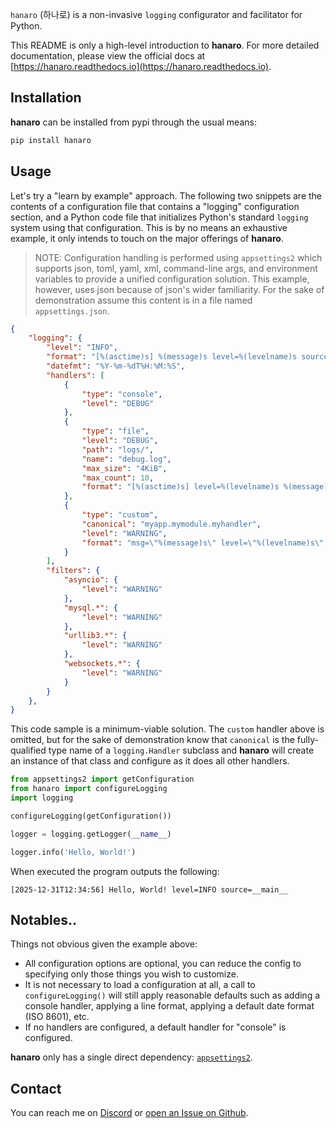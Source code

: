`hanaro` (하나로) is a non-invasive `logging` configurator and facilitator for Python.

This README is only a high-level introduction to **hanaro**. For more detailed documentation, please view the official docs at [https://hanaro.readthedocs.io](https://hanaro.readthedocs.io).

## Installation

**hanaro** can be installed from pypi through the usual means:

```bash
pip install hanaro
```

## Usage

Let's try a "learn by example" approach. The following two snippets are the contents of a configuration file that contains a "logging" configuration section, and a Python code file that initializes Python's standard `logging` system using that configuration. This is by no means an exhaustive example, it only intends to touch on the major offerings of **hanaro**.

> NOTE: Configuration handling is performed using `appsettings2` which supports json, toml, yaml, xml, command-line args, and environment variables to provide a unified configuration solution. This example, however, uses json because of json's wider familiarity. For the sake of demonstration assume this content is in a file named `appsettings.json`.

```json
{
    "logging": {
        "level": "INFO",
        "format": "[%(asctime)s] %(message)s level=%(levelname)s source=%(name)s %(meta)s",
        "datefmt": "%Y-%m-%dT%H:%M:%S",
        "handlers": [
            {
                "type": "console",
                "level": "DEBUG"
            },
            {
                "type": "file",
                "level": "DEBUG",
                "path": "logs/",
                "name": "debug.log",
                "max_size": "4KiB",
                "max_count": 10,
                "format": "[%(asctime)s] level=%(levelname)s %(message)s source=\"%(name)s\" func=\"%(funcName)s\" %(meta)s"
            },
            {
                "type": "custom",
                "canonical": "myapp.mymodule.myhandler",
                "level": "WARNING",
                "format": "msg=\"%(message)s\" level=\"%(levelname)s\" source=\"%(name)s\" func=\"%(funcName)s\" %(meta)s"
            }
        ],
        "filters": {
            "asyncio": {
                "level": "WARNING"
            },
            "mysql.*": {
                "level": "WARNING"
            },
            "urllib3.*": {
                "level": "WARNING"
            },
            "websockets.*": {
                "level": "WARNING"
            }
        }
    },
}
```

This code sample is a minimum-viable solution. The `custom` handler above is omitted, but for the sake of demonstration know that `canonical` is the fully-qualified type name of a `logging.Handler` subclass and **hanaro** will create an instance of that class and configure as it does all other handlers.

```python
from appsettings2 import getConfiguration
from hanaro import configureLogging
import logging

configureLogging(getConfiguration())

logger = logging.getLogger(__name__)

logger.info('Hello, World!')
```

When executed the program outputs the following:

```plaintext
[2025-12-31T12:34:56] Hello, World! level=INFO source=__main__ 
```

## Notables..

Things not obvious given the example above:

* All configuration options are optional, you can reduce the config to specifying only those things you wish to customize.
* It is not necessary to load a configuration at all, a call to `configureLogging()` will still apply reasonable defaults such as adding a console handler, applying a line format, applying a default date format (ISO 8601), etc.
* If no handlers are configured, a default handler for "console" is configured.

**hanaro** only has a single direct dependency: [``appsettings2``](https://pypi.org/project/appsettings2/).

## Contact

You can reach me on [Discord](https://discordapp.com/users/307684202080501761) or [open an Issue on Github](https://github.com/wilson0x4d/hanaro/issues/new/choose).
